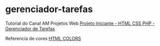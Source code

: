 # gerenciador-tarefas


Tutorial do Canal AM Projetos Web [Projeto Iniciante - HTML CSS PHP - Gerenciador de Tarefas](https://www.youtube.com/playlist?list=PL1KWVrkOhKP1JTmUmBgrc6Bp6u20Bc6rT)

Referencia de cores [HTML COLORS](https://htmlcolors.com/)

